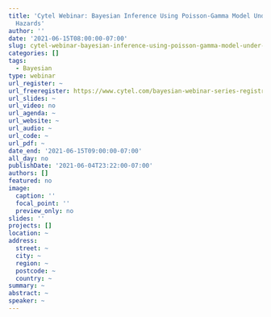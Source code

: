 ```yaml
---
title: 'Cytel Webinar: Bayesian Inference Using Poisson-Gamma Model Under Non-Proportional
  Hazards'
author: ''
date: '2021-06-15T08:00:00-07:00'
slug: cytel-webinar-bayesian-inference-using-poisson-gamma-model-under-non-proportional-hazards
categories: []
tags:
  - Bayesian
type: webinar
url_register: ~
url_freeregister: https://www.cytel.com/bayesian-webinar-series-registration
url_slides: ~
url_video: no
url_agenda: ~
url_website: ~
url_audio: ~
url_code: ~
url_pdf: ~
date_end: '2021-06-15T09:00:00-07:00'
all_day: no
publishDate: '2021-06-04T23:22:00-07:00'
authors: []
featured: no
image:
  caption: ''
  focal_point: ''
  preview_only: no
slides: ''
projects: []
location: ~
address:
  street: ~
  city: ~
  region: ~
  postcode: ~
  country: ~
summary: ~
abstract: ~
speaker: ~
---
```

<!--more-->

